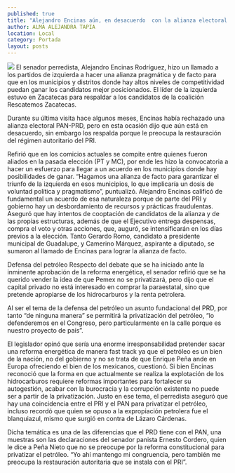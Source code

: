 ```yaml
---
published: true
title: "Alejandro Encinas aún, en desacuerdo  con la alianza electoral PRD-PAN"
author: ALMA ALEJANDRA TAPIA
location: Local
category: Portada
layout: posts
---
```


![](http://i.imgur.com/VC3NDFHm.jpg)
El senador perredista, Alejandro Encinas Rodríguez, hizo un llamado a los partidos de izquierda a hacer una alianza pragmática y de facto para que en los municipios y distritos donde hay altos niveles de competitividad puedan ganar los candidatos mejor posicionados.
El líder de la izquierda estuvo en Zacatecas para respaldar a los candidatos de la coalición Rescatemos Zacatecas.

Durante su última visita hace algunos meses, Encinas había rechazado una alianza electoral PAN-PRD, pero en esta ocasión dijo que aún está en desacuerdo, sin embargo los respalda porque le preocupa la restauración del régimen autoritario del PRI.

Refirió que en los comicios actuales se compite entre quienes fueron aliados en la pasada elección (PT y MC), por ende les hizo la convocatoria a hacer un esfuerzo para llegar a un acuerdo en los municipios donde hay posibilidades de ganar. 
“Hagamos una alianza de facto para garantizar el triunfo de la izquierda en esos municipios, lo que implicaría un dosis de voluntad política y pragmatismo”, puntualizó.
Alejandro Encinas calificó de fundamental un acuerdo de esa naturaleza porque de parte del PRI y gobierno hay un desbordamiento de recursos y prácticas fraudulentas. Aseguró que hay intentos de cooptación de candidatos de la alianza y de las propias estructuras, además de que el Ejecutivo entrega despensas, compra el voto y otras acciones, que, auguró, se intensificarán en los días previos a la elección. 
Tanto Gerardo Romo, candidato a presidente municipal de Guadalupe, y Camerino Márquez, aspirante a diputado, se sumaron al llamado de Encinas para lograr la alianza de facto.

Defensa del petróleo 
Respecto del debate que se ha iniciado ante la inminente aprobación de la reforma energética, el senador refirió que se ha querido vender la idea de que Pemex no se privatizará, pero dijo que el capital privado no está interesado en comprar la paraestatal, sino que pretende apropiarse de los hidrocarburos y la renta petrolera. 

Al ser el tema de la defensa del petróleo un asunto fundacional del PRD, por tanto “de ninguna manera” se permitirá la privatización del petróleo, “lo defenderemos en el Congreso, pero particularmente en la calle porque es nuestro proyecto de país”.

El legislador opinó que sería una enorme irresponsabilidad pretender sacar una reforma energética de manera fast track ya que el petróleo es un bien de la nación, no del gobierno y no se trata de que Enrique Peña ande en Europa ofreciendo el bien de los mexicanos, cuestionó.
Si bien Encinas reconoció que la forma en que actualmente se realiza la explotación de los hidrocarburos requiere reformas importantes para fortalecer su autogestión, acabar con la burocracia y la corrupción existente no puede ser a partir de la privatización.
Justo en ese tema, el perredista aseguró que hay una coincidencia entre el PRI y el PAN para privatizar el petróleo, incluso recordó que quien se opuso a la expropiación petrolera fue el blanquiazul, mismo que surgió en contra de Lázaro Cárdenas.

Dicha temática es una de las diferencias que el PRD tiene con el PAN, una muestras son las declaraciones del senador panista Ernesto Cordero, quien le dice a Peña Nieto que no se preocupe por la reforma constitucional para privatizar el petróleo. “Yo ahí mantengo mi congruencia, pero también me preocupa la restauración autoritaria que se instala con el PRI”.
